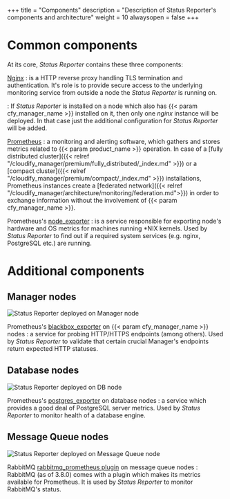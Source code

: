 +++
title = "Components"
description = "Description of Status Reporter's components and architecture"
weight = 10
alwaysopen = false
+++

# Common components
At its core, _Status Reporter_ contains these three components:

[Nginx](https://www.nginx.org)
: is a HTTP reverse proxy handling TLS termination and authentication.  It's role is to provide
secure access to the underlying monitoring service from outside a node the _Status Reporter_ is
running on.

: If _Status Reporter_ is installed on a node which also has {{< param cfy_manager_name >}}
installed on it, then only one _nginx_ instance will be deployed.  In that case just the additional
configuration for _Status Reporter_ will be added.

[Prometheus](https://prometheus.io/)
: a monitoring and alerting software, which gathers and stores metrics related to
{{< param product_name >}} operation.  In case of a
[fully distributed cluster]({{< relref "/cloudify_manager/premium/fully_distributed/_index.md" >}})
or a [compact cluster]({{< relref "/cloudify_manager/premium/compact/_index.md" >}}) installations,
Prometheus instances create a
[federated network]({{< relref "/cloudify_manager/architecture/monitoring/federation.md">}}) in order
to exchange information without the involvement of {{< param cfy_manager_name >}}.

Prometheus's [node_exporter](https://github.com/prometheus/node_exporter#node-exporter)
: is a service responsible for exporting node's hardware and OS metrics for machines running \*NIX kernels.  Used by _Status Reporter_ to find out if a required system services (e.g. nginx, PostgreSQL etc.) are running.


# Additional components

## Manager nodes

![Status Reporter deployed on Manager node]( /images/monitoring/status_reporter_manager_nodes.svg )

Prometheus's [blackbox_exporter](https://github.com/prometheus/blackbox_exporter#blackbox-exporter-) on {{< param cfy_manager_name >}} nodes
: a service for probing HTTP/HTTPS endpoints (among others).  Used by _Status Reporter_ to validate that certain crucial Manager's endpoints return expected HTTP statuses.

## Database nodes

![Status Reporter deployed on DB node]( /images/monitoring/status_reporter_db_nodes.svg )

Prometheus's [postgres_exporter](https://github.com/prometheus-community/postgres_exporter#postgresql-server-exporter) on database nodes
: a service which provides a good deal of PostgreSQL server metrics.  Used by _Status Reporter_ to monitor health of a database engine.

## Message Queue nodes

![Status Reporter deployed on Message Queue node]( /images/monitoring/status_reporter_mq_nodes.svg )

RabbitMQ [rabbitmq_prometheus plugin](https://www.rabbitmq.com/prometheus.html#overview-prometheus) on message queue nodes
: RabbitMQ (as of 3.8.0) comes with a plugin which makes its metrics available for Prometheus.  It is used by _Status Reporter_ to monitor RabbitMQ's status.
